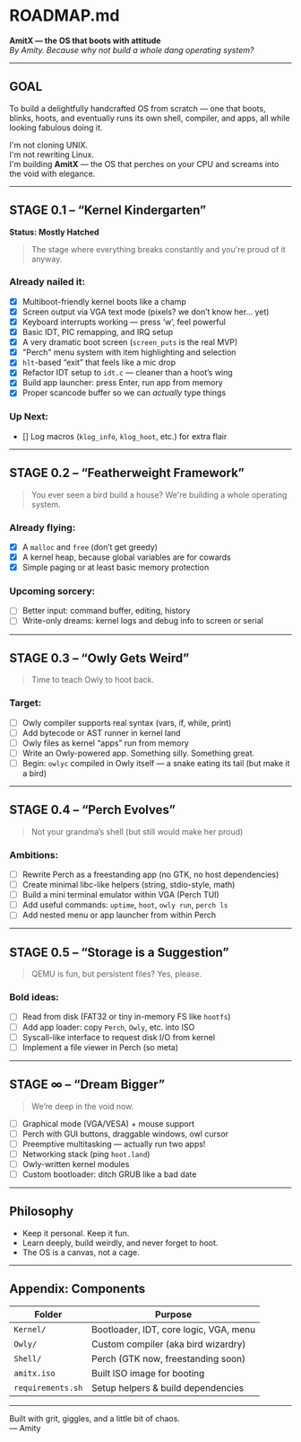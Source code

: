 # ROADMAP.md  
**AmitX — the OS that boots with attitude**  
*By Amity. Because why not build a whole dang operating system?*

---

## GOAL

To build a delightfully handcrafted OS from scratch — one that boots, blinks, hoots, and eventually runs its own shell, compiler, and apps, all while looking fabulous doing it.

I'm not cloning UNIX.  
I'm not rewriting Linux.  
I'm building **AmitX** — the OS that perches on your CPU and screams into the void with elegance.

---

## STAGE 0.1 – “Kernel Kindergarten”

**Status: Mostly Hatched**

> The stage where everything breaks constantly and you're proud of it anyway.

### Already nailed it:
- [x] Multiboot-friendly kernel boots like a champ
- [x] Screen output via VGA text mode (pixels? we don’t know her… yet)
- [x] Keyboard interrupts working — press ‘w’, feel powerful
- [x] Basic IDT, PIC remapping, and IRQ setup
- [x] A very dramatic boot screen (`screen_puts` is the real MVP)
- [x] "Perch" menu system with item highlighting and selection
- [x] `hlt`-based “exit” that feels like a mic drop
- [x] Refactor IDT setup to `idt.c` — cleaner than a hoot’s wing
- [x] Build app launcher: press Enter, run app from memory
- [x] Proper scancode buffer so we can *actually* type things

### Up Next:
- [] Log macros (`klog_info`, `klog_hoot`, etc.) for extra flair

---

## STAGE 0.2 – “Featherweight Framework”

> You ever seen a bird build a house? We're building a whole operating system.
### Already flying:
- [x] A `malloc` and `free` (don’t get greedy)
- [x] A kernel heap, because global variables are for cowards
- [x] Simple paging or at least basic memory protection

### Upcoming sorcery:
- [ ] Better input: command buffer, editing, history
- [ ] Write-only dreams: kernel logs and debug info to screen or serial

---

## STAGE 0.3 – “Owly Gets Weird”

> Time to teach Owly to hoot back.

### Target:
- [ ] Owly compiler supports real syntax (vars, if, while, print)
- [ ] Add bytecode or AST runner in kernel land
- [ ] Owly files as kernel “apps” run from memory
- [ ] Write an Owly-powered app. Something silly. Something great.
- [ ] Begin: `owlyc` compiled in Owly itself — a snake eating its tail (but make it a bird)

---

## STAGE 0.4 – “Perch Evolves”

> Not your grandma’s shell (but still would make her proud)

### Ambitions:
- [ ] Rewrite Perch as a freestanding app (no GTK, no host dependencies)
- [ ] Create minimal libc-like helpers (string, stdio-style, math)
- [ ] Build a mini terminal emulator within VGA (Perch TUI)
- [ ] Add useful commands: `uptime`, `hoot`, `owly run`, `perch ls`
- [ ] Add nested menu or app launcher from within Perch

---

## STAGE 0.5 – “Storage is a Suggestion”

> QEMU is fun, but persistent files? Yes, please.

### Bold ideas:
- [ ] Read from disk (FAT32 or tiny in-memory FS like `hootfs`)
- [ ] Add app loader: copy `Perch`, `Owly`, etc. into ISO
- [ ] Syscall-like interface to request disk I/O from kernel
- [ ] Implement a file viewer in Perch (so meta)

---

## STAGE ∞ – “Dream Bigger”

> We’re deep in the void now.

- [ ] Graphical mode (VGA/VESA) + mouse support
- [ ] Perch with GUI buttons, draggable windows, owl cursor
- [ ] Preemptive multitasking — actually run two apps!
- [ ] Networking stack (ping `hoot.land`)
- [ ] Owly-written kernel modules
- [ ] Custom bootloader: ditch GRUB like a bad date

---

## Philosophy

- Keep it personal. Keep it fun.
- Learn deeply, build weirdly, and never forget to hoot.
- The OS is a canvas, not a cage.

---

## Appendix: Components

| Folder         | Purpose                                  |
|----------------|-------------------------------------------|
| `Kernel/`      | Bootloader, IDT, core logic, VGA, menu    |
| `Owly/`        | Custom compiler (aka bird wizardry)       |
| `Shell/`       | Perch (GTK now, freestanding soon)        |
| `amitx.iso`    | Built ISO image for booting               |
| `requirements.sh` | Setup helpers & build dependencies   |

---

Built with grit, giggles, and a little bit of chaos.  
— Amity